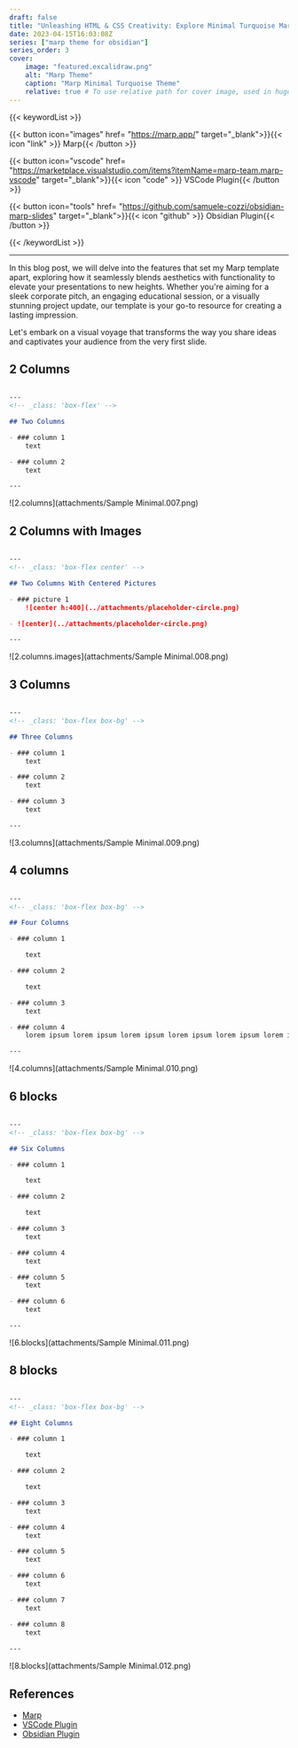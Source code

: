 ```yaml
---
draft: false
title: "Unleashing HTML & CSS Creativity: Explore Minimal Turquoise Marp  Template - The Flex"
date: 2023-04-15T16:03:08Z
series: ["marp theme for obsidian"]
series_order: 3
cover:
    image: "featured.excalidraw.png"
    alt: "Marp Theme"
    caption: "Marp Minimal Turquoise Theme"
    relative: true # To use relative path for cover image, used in hugo Page-bundles
---
```


{{< keywordList >}}

{{< button icon="images" href= "https://marp.app/" target="_blank">}}{{< icon "link" >}} Marp{{< /button >}}

{{< button icon="vscode" href= "https://marketplace.visualstudio.com/items?itemName=marp-team.marp-vscode" target="_blank">}}{{< icon "code" >}} VSCode Plugin{{< /button >}}

{{< button icon="tools" href= "https://github.com/samuele-cozzi/obsidian-marp-slides" target="_blank">}}{{< icon "github" >}} Obsidian Plugin{{< /button >}}

{{< /keywordList >}}

---

In this blog post, we will delve into the features that set my Marp template apart, exploring how it seamlessly blends aesthetics with functionality to elevate your presentations to new heights. Whether you're aiming for a sleek corporate pitch, an engaging educational session, or a visually stunning project update, our template is your go-to resource for creating a lasting impression.

Let's embark on a visual voyage that transforms the way you share ideas and captivates your audience from the very first slide.

## 2 Columns

```markdown

--- 
<!-- _class: 'box-flex' -->

## Two Columns 

- ### column 1
	text

- ### column 2
	text

---

```

![2.columns](attachments/Sample Minimal.007.png)

## 2 Columns with Images

```markdown

--- 
<!-- _class: 'box-flex center' -->

## Two Columns With Centered Pictures

- ### picture 1
	![center h:400](../attachments/placeholder-circle.png)

- ![center](../attachments/placeholder-circle.png)

---

```

![2.columns.images](attachments/Sample Minimal.008.png)

## 3 Columns

```markdown

--- 
<!-- _class: 'box-flex box-bg' -->

## Three Columns 

- ### column 1
	text

- ### column 2
	text

- ### column 3
	text

---

```

![3.columns](attachments/Sample Minimal.009.png)

## 4 columns

```markdown

--- 
<!-- _class: 'box-flex box-bg' -->

## Four Columns 

- ### column 1

	text

- ### column 2

	text

- ### column 3
	text

- ### column 4
	lorem ipsum lorem ipsum lorem ipsum lorem ipsum lorem ipsum lorem ipsum 

---

```

![4.columns](attachments/Sample Minimal.010.png)

## 6 blocks

```markdown

--- 
<!-- _class: 'box-flex box-bg' -->

## Six Columns 

- ### column 1

	text

- ### column 2

	text

- ### column 3
	text

- ### column 4
	text

- ### column 5
	text

- ### column 6
	text

---

```

![6.blocks](attachments/Sample Minimal.011.png)

## 8 blocks

```markdown

--- 
<!-- _class: 'box-flex box-bg' -->

## Eight Columns 

- ### column 1

	text

- ### column 2

	text

- ### column 3
	text

- ### column 4
	text

- ### column 5
	text

- ### column 6
	text

- ### column 7
	text

- ### column 8
	text
  
---

```

![8.blocks](attachments/Sample Minimal.012.png)

## References

- [Marp](https://marp.app/)
- [VSCode Plugin](https://marketplace.visualstudio.com/items?itemName=marp-team.marp-vscode)
- [Obsidian Plugin](https://github.com/samuele-cozzi/obsidian-marp-slides)
